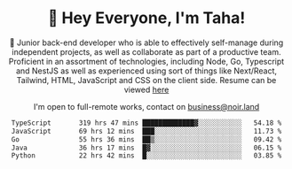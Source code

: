 <div align="center">

<h1 align="center">👋 Hey Everyone, I'm Taha! </h1>
  
<p>
  
 🎉 Junior back-end developer who is able to effectively self-manage during independent projects, as well as collaborate as part of a productive team. Proficient in an assortment of technologies, including Node, Go, Typescript and NestJS as well as experienced using sort of things like Next/React, Tailwind, HTML, JavaScript and CSS on the client side. Resume can be viewed [here](https://cdn.noir.land/resume)

</p>
   
<p align="center">

  I'm open to full-remote works, contact on [business@noir.land](mailto:business@noir.land) 
 
 </p>
   

  
<!--START_SECTION:waka-->

```txt
TypeScript       319 hrs 47 mins █████████████▓░░░░░░░░░░░   54.18 %
JavaScript       69 hrs 12 mins  ███░░░░░░░░░░░░░░░░░░░░░░   11.73 %
Go               55 hrs 36 mins  ██▒░░░░░░░░░░░░░░░░░░░░░░   09.42 %
Java             36 hrs 17 mins  █▓░░░░░░░░░░░░░░░░░░░░░░░   06.15 %
Python           22 hrs 42 mins  █░░░░░░░░░░░░░░░░░░░░░░░░   03.85 %
```

<!--END_SECTION:waka-->
